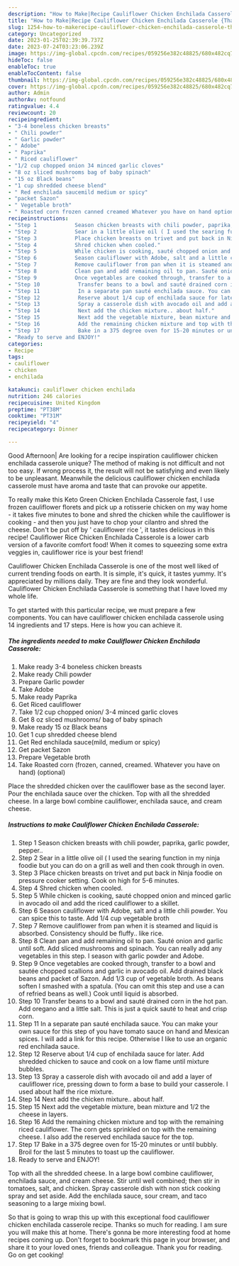 ```yaml
---
description: "How to Make|Recipe Cauliflower Chicken Enchilada Casserole {That is Delicious"
title: "How to Make|Recipe Cauliflower Chicken Enchilada Casserole {That is Delicious"
slug: 1254-how-to-makerecipe-cauliflower-chicken-enchilada-casserole-that-is-delicious
category: Uncategorized
date: 2023-01-25T02:39:39.737Z
date: 2023-07-24T03:23:06.239Z
image: https://img-global.cpcdn.com/recipes/059256e382c48825/680x482cq70/cauliflower-chicken-enchilada-casserole-recipe-main-photo.jpg
hideToc: false
enableToc: true
enableTocContent: false
thumbnail: https://img-global.cpcdn.com/recipes/059256e382c48825/680x482cq70/cauliflower-chicken-enchilada-casserole-recipe-main-photo.jpg
cover: https://img-global.cpcdn.com/recipes/059256e382c48825/680x482cq70/cauliflower-chicken-enchilada-casserole-recipe-main-photo.jpg
author: Admin
authorAv: notfound
ratingvalue: 4.4
reviewcount: 20
recipeingredient:
- "3-4 boneless chicken breasts"
- " Chili powder"
- " Garlic powder"
- " Adobe"
- " Paprika"
- " Riced cauliflower"
- "1/2 cup chopped onion 34 minced garlic cloves"
- "8 oz sliced mushrooms bag of baby spinach"
- "15 oz Black beans"
- "1 cup shredded cheese blend"
- " Red enchilada saucemild medium or spicy"
- "packet Sazon"
- " Vegetable broth"
- " Roasted corn frozen canned creamed Whatever you have on hand optional"
recipeinstructions:
- "Step 1            Season chicken breasts with chili powder, paprika, garlic powder, pepper.."
- "Step 2            Sear in a little olive oil ( I used the searing function in my ninja foodie but you can do on a grill as well and then cook through in oven."
- "Step 3            Place chicken breasts on trivet and put back in Ninja foodie on pressure cooker setting. Cook on high for 5-6 minutes."
- "Step 4            Shred chicken when cooled."
- "Step 5            While chicken is cooking, sauté chopped onion and minced garlic in avocado oil and add the riced cauliflower to a skillet."
- "Step 6            Season cauliflower with Adobe, salt and a little chili powder. You can spice this to taste. Add 1/4 cup vegetable broth"
- "Step 7            Remove cauliflower from pan when it is steamed and liquid is absorbed. Consistency should be fluffy.. like rice."
- "Step 8            Clean pan and add remaining oil to pan. Sauté onion and garlic until soft. Add sliced mushrooms and spinach. You can really add any vegetables in this step. I season with garlic powder and Adobe."
- "Step 9            Once vegetables are cooked through, transfer to a bowl and sautée chopped scallions and garlic in avocado oil. Add drained black beans and packet of Sazon. Add 1/3 cup of vegetable broth. As beans soften I smashed with a spatula. (You can omit this step and use a can of refried beans as well.) Cook until liquid is absorbed."
- "Step 10            Transfer beans to a bowl and sauté drained corn in the hot pan. Add oregano and a little salt. This is just a quick sauté to heat and crisp corn."
- "Step 11            In a separate pan sauté enchilada sauce. You can make your own sauce for this step of you have tomato sauce on hand and Mexican spices. I will add a link for this recipe. Otherwise I like to use an organic red enchilada sauce."
- "Step 12            Reserve about 1/4 cup of enchilada sauce for later. Add shredded chicken to sauce and cook on a low flame until mixture bubbles."
- "Step 13            Spray a casserole dish with avocado oil and add a layer of cauliflower rice, pressing down to form a base to build your casserole. I used about half the rice mixture."
- "Step 14            Next add the chicken mixture.. about half."
- "Step 15            Next add the vegetable mixture, bean mixture and 1/2 the cheese in layers."
- "Step 16            Add the remaining chicken mixture and top with the remaining riced cauliflower. The corn gets sprinkled on top with the remaining cheese. I also add the reserved enchilada sauce for the top."
- "Step 17            Bake in a 375 degree oven for 15-20 minutes or until bubbly. Broil for the last 5 minutes to toast up the cauliflower."
- "Ready to serve and ENJOY!"
categories:
- Recipe
tags:
- cauliflower
- chicken
- enchilada

katakunci: cauliflower chicken enchilada 
nutrition: 246 calories
recipecuisine: United Kingdom
preptime: "PT38M"
cooktime: "PT31M"
recipeyield: "4"
recipecategory: Dinner

---
```



Good Afternoon| Are looking for a recipe inspiration cauliflower chicken enchilada casserole unique? The method of making is not difficult and not too easy. If wrong process it, the result will not be satisfying and even likely to be unpleasant. Meanwhile the delicious cauliflower chicken enchilada casserole must have aroma and taste that can provoke our appetite.





To really make this Keto Green Chicken Enchilada Casserole fast, I use frozen cauliflower florets and pick up a rotisserie chicken on my way home - it takes five minutes to bone and shred the chicken while the cauliflower is cooking - and then you just have to chop your cilantro and shred the cheese. Don&#39;t be put off by &#39; cauliflower rice &#39;, it tastes delicious in this recipe! Cauliflower Rice Chicken Enchilada Casserole is a lower carb version of a favorite comfort food! When it comes to squeezing some extra veggies in, cauliflower rice is your best friend!

Cauliflower Chicken Enchilada Casserole is one of the most well liked of current trending foods on earth. It is simple, it's quick, it tastes yummy. It's appreciated by millions daily. They are fine and they look wonderful. Cauliflower Chicken Enchilada Casserole is something that I have loved my whole life.


To get started with this particular recipe, we must prepare a few components. You can have cauliflower chicken enchilada casserole using 14 ingredients and 17 steps. Here is how you can achieve it.

<!--inarticleads1-->

##### The ingredients needed to make Cauliflower Chicken Enchilada Casserole:

1. Make ready 3-4 boneless chicken breasts
1. Make ready  Chili powder
1. Prepare  Garlic powder
1. Take  Adobe
1. Make ready  Paprika
1. Get  Riced cauliflower
1. Take 1/2 cup chopped onion/ 3-4 minced garlic cloves
1. Get 8 oz sliced mushrooms/ bag of baby spinach
1. Make ready 15 oz Black beans
1. Get 1 cup shredded cheese blend
1. Get  Red enchilada sauce(mild, medium or spicy)
1. Get packet Sazon
1. Prepare  Vegetable broth
1. Take  Roasted corn (frozen, canned, creamed. Whatever you have on hand) (optional)


Place the shredded chicken over the cauliflower base as the second layer. Pour the enchilada sauce over the chicken. Top with all the shredded cheese. In a large bowl combine cauliflower, enchilada sauce, and cream cheese. 

<!--inarticleads2-->

##### Instructions to make Cauliflower Chicken Enchilada Casserole:

1. Step 1            Season chicken breasts with chili powder, paprika, garlic powder, pepper..
1. Step 2            Sear in a little olive oil ( I used the searing function in my ninja foodie but you can do on a grill as well and then cook through in oven.
1. Step 3            Place chicken breasts on trivet and put back in Ninja foodie on pressure cooker setting. Cook on high for 5-6 minutes.
1. Step 4            Shred chicken when cooled.
1. Step 5            While chicken is cooking, sauté chopped onion and minced garlic in avocado oil and add the riced cauliflower to a skillet.
1. Step 6            Season cauliflower with Adobe, salt and a little chili powder. You can spice this to taste. Add 1/4 cup vegetable broth
1. Step 7            Remove cauliflower from pan when it is steamed and liquid is absorbed. Consistency should be fluffy.. like rice.
1. Step 8            Clean pan and add remaining oil to pan. Sauté onion and garlic until soft. Add sliced mushrooms and spinach. You can really add any vegetables in this step. I season with garlic powder and Adobe.
1. Step 9            Once vegetables are cooked through, transfer to a bowl and sautée chopped scallions and garlic in avocado oil. Add drained black beans and packet of Sazon. Add 1/3 cup of vegetable broth. As beans soften I smashed with a spatula. (You can omit this step and use a can of refried beans as well.) Cook until liquid is absorbed.
1. Step 10            Transfer beans to a bowl and sauté drained corn in the hot pan. Add oregano and a little salt. This is just a quick sauté to heat and crisp corn.
1. Step 11            In a separate pan sauté enchilada sauce. You can make your own sauce for this step of you have tomato sauce on hand and Mexican spices. I will add a link for this recipe. Otherwise I like to use an organic red enchilada sauce.
1. Step 12            Reserve about 1/4 cup of enchilada sauce for later. Add shredded chicken to sauce and cook on a low flame until mixture bubbles.
1. Step 13            Spray a casserole dish with avocado oil and add a layer of cauliflower rice, pressing down to form a base to build your casserole. I used about half the rice mixture.
1. Step 14            Next add the chicken mixture.. about half.
1. Step 15            Next add the vegetable mixture, bean mixture and 1/2 the cheese in layers.
1. Step 16            Add the remaining chicken mixture and top with the remaining riced cauliflower. The corn gets sprinkled on top with the remaining cheese. I also add the reserved enchilada sauce for the top.
1. Step 17            Bake in a 375 degree oven for 15-20 minutes or until bubbly. Broil for the last 5 minutes to toast up the cauliflower.
1. Ready to serve and ENJOY!

Top with all the shredded cheese. In a large bowl combine cauliflower, enchilada sauce, and cream cheese. Stir until well combined; then stir in tomatoes, salt, and chicken. Spray casserole dish with non stick cooking spray and set aside. Add the enchilada sauce, sour cream, and taco seasoning to a large mixing bowl. 

So that is going to wrap this up with this exceptional food cauliflower chicken enchilada casserole recipe. Thanks so much for reading. I am sure you will make this at home. There's gonna be more interesting food at home recipes coming up. Don't forget to bookmark this page in your browser, and share it to your loved ones, friends and colleague. Thank you for reading. Go on get cooking!
